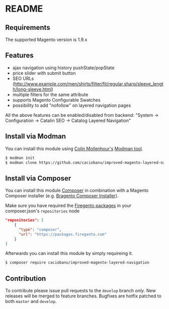 README
================

Requirements
------------

The supported Magento version is 1.9.x

Features
----------------

- ajax navigation using history pushState/popState
- price slider with submit button
- SEO URLs (http://www.example.com/men/shirts/filter/fit/regular,sharp/sleeve_length/long-sleeve.html)
- multiple filters for the same attribute
- supports Magento Configurable Swatches
- possibility to add "nofollow" on layered navigation pages

All the above features can be enabled/disabled from backend: "System -> Configuration -> Catalin SEO -> Catalog Layered Navigation"

Install via Modman
----------------

You can install this module using [Colin Mollenhour's](https://github.com/colinmollenhour) [Modman tool](https://github.com/colinmollenhour/modman).

```bash
$ modman init
$ modman clone https://github.com/caciobanu/improved-magento-layered-navigation.git
```

Install via Composer
----------------

You can install this module [Composer](https://getcomposer.org/) in combination with a Magento Composer installer (e.g. [Bragento Composer Installer](https://github.com/bragento/bragento-composer-installer)).

Make sure you have required the [Firegento packages](https://packages.firegento.com/) in your composer.json's `repositories` node

```json
"repositories": [
    {
      "type": "composer",
      "url": "https://packages.firegento.com"
    }
]
```
Afterwards you can install this module by simply requireing it.

```bash
$ composer require caciobanu/improved-magento-layered-navigation
```

Contribution
------------

To contribute please issue pull requests to the `develop` branch _only_. New releases will be merged to feature branches. Bugfixes are hotfix patched to both `master` and `develop`.
